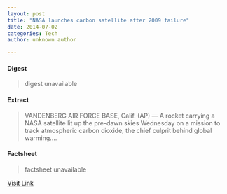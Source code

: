 ```yaml
---
layout: post
title: "NASA launches carbon satellite after 2009 failure"
date: 2014-07-02
categories: Tech
author: unknown author

---
```



#### Digest
>digest unavailable

#### Extract
>VANDENBERG AIR FORCE BASE, Calif. (AP) — A rocket carrying a NASA satellite lit up the pre-dawn skies Wednesday on a mission to track atmospheric carbon dioxide, the chief culprit behind global warming....

#### Factsheet
>factsheet unavailable

[Visit Link](https://uk.news.yahoo.com/nasa-launches-carbon-satellite-2009-failure-102005081.html)


